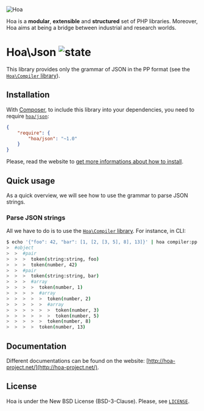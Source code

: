 ![Hoa](http://static.hoa-project.net/Image/Hoa_small.png)

Hoa is a **modular**, **extensible** and **structured** set of PHP libraries.
Moreover, Hoa aims at being a bridge between industrial and research worlds.

# Hoa\Json ![state](http://central.hoa-project.net/State/Json)

This library provides only the grammar of JSON in the PP format (see the
[`Hoa\Compiler`
library](http://central.hoa-project.net/Resource/Library/Compiler)).

## Installation

With [Composer](http://getcomposer.org/), to include this library into your
dependencies, you need to require
[`hoa/json`](https://packagist.org/packages/hoa/json):

```json
{
    "require": {
        "hoa/json": "~1.0"
    }
}
```

Please, read the website to [get more informations about how to
install](http://hoa-project.net/Source.html).

## Quick usage

As a quick overview, we will see how to use the grammar to parse JSON strings.

### Parse JSON strings

All we have to do is to use the [`Hoa\Compiler`
library](http://central.hoa-project.net/Resource/Library/Compiler). For
instance, in CLI:

```sh
$ echo '{"foo": 42, "bar": [1, [2, [3, 5], 8], 13]}' | hoa compiler:pp hoa://Library/Json/Grammar.pp 0 -v dump
>  #object
>  >  #pair
>  >  >  token(string:string, foo)
>  >  >  token(number, 42)
>  >  #pair
>  >  >  token(string:string, bar)
>  >  >  #array
>  >  >  >  token(number, 1)
>  >  >  >  #array
>  >  >  >  >  token(number, 2)
>  >  >  >  >  #array
>  >  >  >  >  >  token(number, 3)
>  >  >  >  >  >  token(number, 5)
>  >  >  >  >  token(number, 8)
>  >  >  >  token(number, 13)
```

## Documentation

Different documentations can be found on the website:
[http://hoa-project.net/](http://hoa-project.net/).

## License

Hoa is under the New BSD License (BSD-3-Clause). Please, see
[`LICENSE`](http://hoa-project.net/LICENSE).
